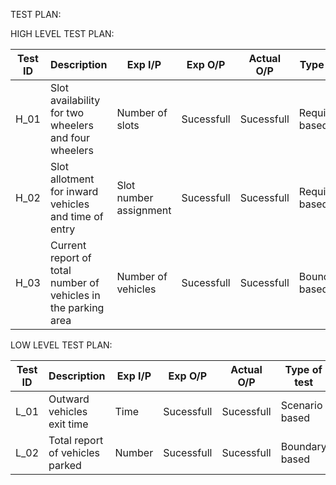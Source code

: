 TEST PLAN:

HIGH LEVEL TEST PLAN:

| Test ID    | Description                                                       | Exp I/P               | Exp O/P     |Actual O/P | Type of test     |
|---------   |---------------------------                                        |-----------            |------------ |---------- | -------------    |
|   H_01     | Slot availability for two wheelers and four wheelers              |Number of slots        |Sucessfull   |Sucessfull |Requirement based |
|   H_02     | Slot allotment for inward vehicles and time of entry              |Slot number assignment |Sucessfull   |Sucessfull |Requirement based |
|   H_03     | Current report of total number of vehicles in the parking area    |Number of vehicles     |Sucessfull   |Sucessfull |Boundary based    |






LOW LEVEL TEST PLAN:




| Test ID    | Description                         | Exp I/P     | Exp O/P     |Actual O/P | Type of test  |
|---------   |---------------------------          |-----------  |------------ |---------- | ------------- |
|   L_01     |Outward vehicles exit time           |    Time     |Sucessfull   |Sucessfull |Scenario based |
|   L_02     | Total report of vehicles parked     |   Number    |Sucessfull   |Sucessfull |Boundary based |

